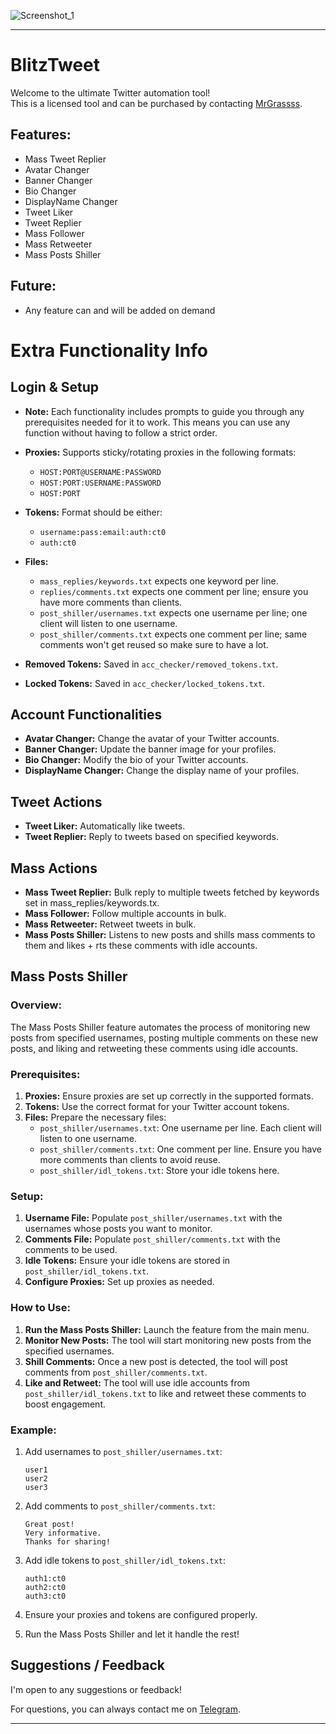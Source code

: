 ![Screenshot_1](https://github.com/MrGrasss/BlitzTweet-AllroundTwitter-Tool/assets/132838549/db31b208-8707-4359-a337-ce46c5d7cde0)

---

# BlitzTweet

Welcome to the ultimate Twitter automation tool!  
This is a licensed tool and can be purchased by contacting [MrGrassss](https://t.me/MrGrassss).

## Features:

- Mass Tweet Replier
- Avatar Changer
- Banner Changer
- Bio Changer
- DisplayName Changer
- Tweet Liker
- Tweet Replier
- Mass Follower
- Mass Retweeter
- Mass Posts Shiller

## Future:

- Any feature can and will be added on demand

# Extra Functionality Info

## Login & Setup

- **Note:** Each functionality includes prompts to guide you through any prerequisites needed for it to work. This means you can use any function without having to follow a strict order.

- **Proxies:** Supports sticky/rotating proxies in the following formats:
  - `HOST:PORT@USERNAME:PASSWORD`
  - `HOST:PORT:USERNAME:PASSWORD`
  - `HOST:PORT`
  
- **Tokens:** Format should be either:
  - `username:pass:email:auth:ct0`
  - `auth:ct0`
  
- **Files:** 
  - `mass_replies/keywords.txt` expects one keyword per line.
  - `replies/comments.txt` expects one comment per line; ensure you have more comments than clients.
  - `post_shiller/usernames.txt` expects one username per line; one client will listen to one username.
  - `post_shiller/comments.txt` expects one comment per line; same comments won't get reused so make sure to have a lot.

- **Removed Tokens:** Saved in `acc_checker/removed_tokens.txt`.
- **Locked Tokens:** Saved in `acc_checker/locked_tokens.txt`.

## Account Functionalities

- **Avatar Changer:** Change the avatar of your Twitter accounts.
- **Banner Changer:** Update the banner image for your profiles.
- **Bio Changer:** Modify the bio of your Twitter accounts.
- **DisplayName Changer:** Change the display name of your profiles.

## Tweet Actions

- **Tweet Liker:** Automatically like tweets.
- **Tweet Replier:** Reply to tweets based on specified keywords.


## Mass Actions

- **Mass Tweet Replier:** Bulk reply to multiple tweets fetched by keywords set in mass_replies/keywords.tx.
- **Mass Follower:** Follow multiple accounts in bulk.
- **Mass Retweeter:** Retweet tweets in bulk.
- **Mass Posts Shiller:** Listens to new posts and shills mass comments to them and likes + rts these comments with idle accounts.

## Mass Posts Shiller

### Overview:
The Mass Posts Shiller feature automates the process of monitoring new posts from specified usernames, posting multiple comments on these new posts, and liking and retweeting these comments using idle accounts.

### Prerequisites:
1. **Proxies:** Ensure proxies are set up correctly in the supported formats.
2. **Tokens:** Use the correct format for your Twitter account tokens.
3. **Files:** Prepare the necessary files:
   - `post_shiller/usernames.txt`: One username per line. Each client will listen to one username.
   - `post_shiller/comments.txt`: One comment per line. Ensure you have more comments than clients to avoid reuse.
   - `post_shiller/idl_tokens.txt`: Store your idle tokens here.

### Setup:
1. **Username File:** Populate `post_shiller/usernames.txt` with the usernames whose posts you want to monitor.
2. **Comments File:** Populate `post_shiller/comments.txt` with the comments to be used.
3. **Idle Tokens:** Ensure your idle tokens are stored in `post_shiller/idl_tokens.txt`.
4. **Configure Proxies:** Set up proxies as needed.

### How to Use:
1. **Run the Mass Posts Shiller:** Launch the feature from the main menu.
2. **Monitor New Posts:** The tool will start monitoring new posts from the specified usernames.
3. **Shill Comments:** Once a new post is detected, the tool will post comments from `post_shiller/comments.txt`.
4. **Like and Retweet:** The tool will use idle accounts from `post_shiller/idl_tokens.txt` to like and retweet these comments to boost engagement.

### Example:
1. Add usernames to `post_shiller/usernames.txt`:
   ```
   user1
   user2
   user3
   ```

2. Add comments to `post_shiller/comments.txt`:
   ```
   Great post!
   Very informative.
   Thanks for sharing!
   ```

3. Add idle tokens to `post_shiller/idl_tokens.txt`:
   ```
   auth1:ct0
   auth2:ct0
   auth3:ct0
   ```

4. Ensure your proxies and tokens are configured properly.

5. Run the Mass Posts Shiller and let it handle the rest!

## Suggestions / Feedback

I'm open to any suggestions or feedback!

For questions, you can always contact me on [Telegram](https://t.me/MrGrassss).

---
